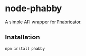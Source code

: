 # node-phabby

A simple API wrapper for [Phabricator](http://phabricator.org/).

## Installation

```
npm install phabby
```